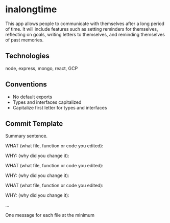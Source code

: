 # inalongtime

This app allows people to communicate with themselves after a long period of time. It will include features such as setting reminders for themselves, reflecting on goals, writing letters to themselves, and reminding themselves of past memories.

## Technologies

node, express, mongo, react, GCP

## Conventions

- No default exports
- Types and interfaces capitalized
- Capitalize first letter for types and interfaces

## Commit Template

Summary sentence.

WHAT (what file, function or code you edited):

WHY: (why did you change it):

WHAT (what file, function or code you edited):

WHY: (why did you change it):

WHAT (what file, function or code you edited):

WHY: (why did you change it):

...

One message for each file at the minimum
